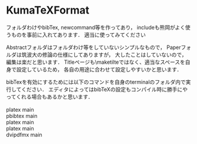 # KumaTeXFormat

フォルダわけやbibTex, newcommand等を作ってあり，
includeも熊岡がよく使うものを事前に入れてあります．
適当に使ってみてください

Abstractフォルダはフォルダわけ等をしていないシンプルなもので，
Paperフォルダは筑波大の修論の仕様にしてありますが，
大したことはしていないので， 編集は楽だと思います．
Titleページも\maketilteではなく、適当なスペースを自身で設定しているため，
各自の用途に合わせて設定しやすいかと思います．

bibTexを有効にするためには以下のコマンドを自身のterminalのフォルダ内で実行してください．
エディタによってはbibTeXの設定もコンパイル時に勝手にやってくれる場合もあるかと思います．<br>
<br>
platex main <br>
pbibtex main <br>
platex main <br>
platex main <br>
dvipdfmx main <br>
